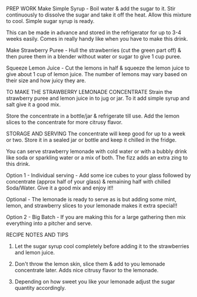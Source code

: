 PREP WORK
Make Simple Syrup - Boil water & add the sugar to it. Stir continuously to dissolve the sugar and take it off the heat. Allow this mixture to cool. Simple sugar syrup is ready. 

This can be made in advance and stored in the refrigerator for up to 3-4 weeks easily. Comes in really handy like when you have to make this drink.

Make Strawberry Puree - Hull the strawberries (cut the green part off) & then puree them in a blender without water or sugar to give 1 cup puree.

Squeeze Lemon Juice - Cut the lemons in half & squeeze the lemon juice to give about 1 cup of lemon juice. The number of lemons may vary based on their size and how juicy they are.

TO MAKE THE STRAWBERRY LEMONADE CONCENTRATE
Strain the strawberry puree and lemon juice in to jug or jar. To it add simple syrup and salt give it a good mix.

Store the concentrate in a bottle/jar & refrigerate till use. Add the lemon slices to the concentrate for more citrusy flavor.

STORAGE AND SERVING
The concentrate will keep good for up to a week or two. Store it in a sealed jar or bottle and keep it chilled in the fridge.

You can serve strawberry lemonade with cold water or with a bubbly drink like soda or sparkling water or a mix of both. The fizz adds an extra zing to this drink. 

Option 1 - Individual serving - Add some ice cubes to your glass followed by concentrate (approx half of your glass) & remaining half with chilled Soda/Water. Give it a good mix and enjoy it!!

Optional - The lemonade is ready to serve as is but adding some mint, lemon, and strawberry slices to your lemonade makes it extra special!!

Option 2 - Big Batch - If you are making this for a large gathering then mix everything into a pitcher and serve.

RECIPE NOTES AND TIPS
1. Let the sugar syrup cool completely before adding it to the strawberries and lemon juice.

2. Don't throw the lemon skin, slice them & add to you lemonade concentrate later. Adds nice citrusy flavor to the lemonade.

3. Depending on how sweet you like your lemonade adjust the sugar quantity accordingly.